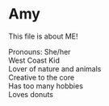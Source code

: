 # Amy
This file is about ME!

Pronouns: She/her <br>
West Coast Kid<br>
Lover of nature and animals<br>
Creative to the core<br>
Has too many hobbies<br>
Loves donuts<br>
